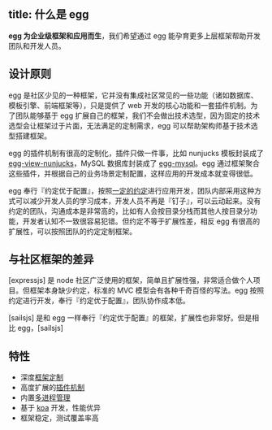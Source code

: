 title: 什么是 egg
---

**egg 为企业级框架和应用而生**，我们希望通过 egg 能孕育更多上层框架帮助开发团队和开发人员。

## 设计原则

egg 是社区少见的一种框架，它并没有集成社区常见的一些功能（诸如数据库、模板引擎、前端框架等），只是提供了 web 开发的核心功能和一套插件机制。为了团队能够基于 egg 扩展自己的框架，我们不会做出技术选型，因为固定的技术选型会让框架过于片面，无法满足的定制需求，egg 可以帮助架构师基于技术选型搭建框架。

egg 的插件机制有很高的定制化，插件只做一件事，比如 nunjucks 模板封装成了 [egg-view-nunjucks](https://github.com/eggjs/egg-view-nunjucks)，MySQL 数据库封装成了 [egg-mysql](https://github.com/eggjs/egg-mysql)。egg 通过框架聚合这些插件，并根据自己的业务场景定制配置，这样应用的开发成本就变得很低。

egg 奉行『约定优于配置』，按照[一定的约定](https://github.com/eggjs/egg/blob/master/docs/source/zh-cn/advanced/loader.md)进行应用开发，团队内部采用这种方式可以减少开发人员的学习成本，开发人员不再是『钉子』，可以云动起来。没有约定的团队，沟通成本是非常高的，比如有人会按目录分栈而其他人按目录分功能，开发者认知不一致很容易犯错。但约定不等于扩展性差，相反 egg 有很高的扩展性，可以按照团队的约定定制框架。

## 与社区框架的差异

[expressjs] 是 node 社区广泛使用的框架，简单且扩展性强，非常适合做个人项目。但框架本身缺少约定，标准的 MVC 模型会有各种千奇百怪的写法。egg 按照约定进行开发，奉行『约定优于配置』，团队协作成本低。

[sailsjs] 是和 egg 一样奉行『约定优于配置』的框架，扩展性也非常好。但是相比 egg，[sailsjs] 

## 特性

- 深度[框架定制](../advanced/framework.md)
- 高度扩展的[插件机制](../advanced/plugin.md)
- 内置[多进程管理](../advanced/cluster.md)
- 基于 [koa] 开发，性能优异
- 框架稳定，测试覆盖率高

[sails]: http://sailsjs.com
[express]: http://expressjs.com
[koa]: http://koajs.com
